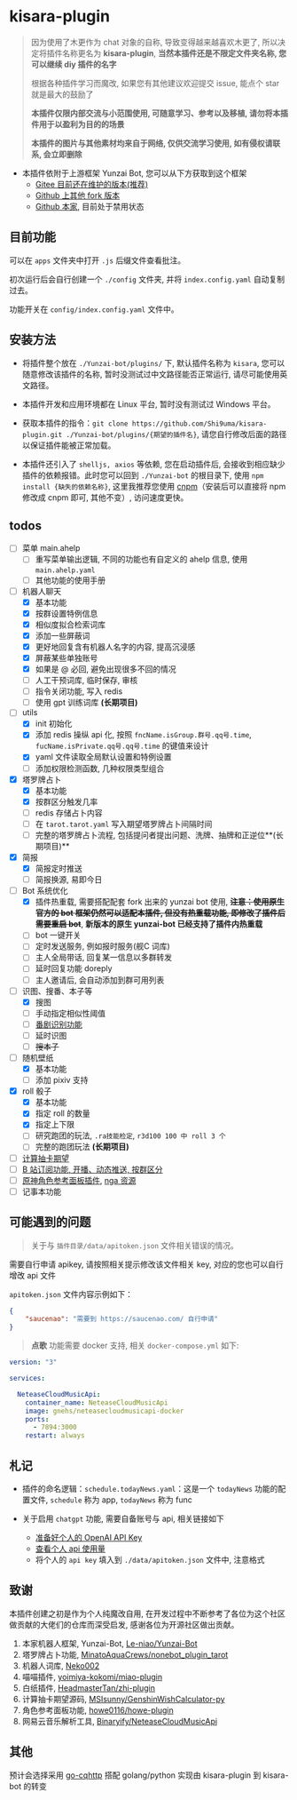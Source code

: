 # kisara-plugin

> 因为使用了木更作为 chat 对象的自称, 导致变得越来越喜欢木更了, 所以决定将插件名称更名为 **kisara-plugin**, **当然本插件还是不限定文件夹名称, 您可以继续 diy 插件的名字**
>
> 根据各种插件学习而魔改, 如果您有其他建议欢迎提交 issue, 能点个 star 就是最大的鼓励了
>
> **本插件仅限内部交流与小范围使用, 可随意学习、参考以及移植, 请勿将本插件用于以盈利为目的的场景**
>
> **本插件的图片与其他素材均来自于网络, 仅供交流学习使用, 如有侵权请联系, 会立即删除**

- 本插件依附于上游框架 Yunzai Bot, 您可以从下方获取到这个框架
    - [Gitee 目前还在维护的版本(推荐)](https://gitee.com/yoimiya-kokomi/Yunzai-Bot.git)
    - [Github 上其他 fork 版本](https://github.com/yoimiya-kokomi/Miao-Yunzai.git)
    - [Github 本家](https://github.com/Le-niao/Yunzai-Bot), 目前处于禁用状态


## 目前功能

可以在 `apps` 文件夹中打开 `.js` 后缀文件查看批注。

初次运行后会自行创建一个 `./config` 文件夹, 并将 `index.config.yaml` 自动复制过去。

功能开关在 `config/index.config.yaml` 文件中。

## 安装方法

-   将插件整个放在 `./Yunzai-bot/plugins/` 下, 默认插件名称为 `kisara`, 您可以随意修改该插件的名称, 暂时没测试过中文路径能否正常运行, 请尽可能使用英文路径。

-   本插件开发和应用环境都在 Linux 平台, 暂时没有测试过 Windows 平台。

-   获取本插件的指令：`git clone https://github.com/Shi9uma/kisara-plugin.git ./Yunzai-bot/plugins/{期望的插件名}`, 请您自行修改后面的路径以保证插件能被正常加载。

-   本插件还引入了 `shelljs, axios` 等依赖, 您在启动插件后, 会接收到相应缺少插件的依赖报错。此时您可以回到 `./Yunzai-bot` 的根目录下, 使用 `npm install {缺失的依赖名称}`, 这里我推荐您使用 [cnpm](https://zhuanlan.zhihu.com/p/120159632)（安装后可以直接将 npm 修改成 cnpm 即可, 其他不变）, 访问速度更快。

## todos

- [ ] 菜单 main.ahelp
  - [ ] 重写菜单输出逻辑, 不同的功能也有自定义的 ahelp 信息, 使用 `main.ahelp.yaml`
  - [ ] 其他功能的使用手册
- [ ] 机器人聊天
  - [x] 基本功能
  - [x] 按群设置特例信息
  - [x] 相似度拟合检索词库
  - [x] 添加一些屏蔽词
  - [x] 更好地回复含有机器人名字的内容, 提高沉浸感
  - [x] 屏蔽某些单独账号
  - [x] 如果是 @ 必回, 避免出现很多不回的情况
  - [ ] 人工干预词库, 临时保存, 审核
  - [ ] 指令关闭功能, 写入 redis
  - [ ] 使用 gpt 训练词库 **(长期项目)**
- [ ] utils
  - [x] init 初始化
  - [x] 添加 redis 操纵 api 化, 按照 `fncName.isGroup.群号.qq号.time`, `fucName.isPrivate.qq号.qq号.time` 的键值来设计
  - [x] yaml 文件读取全局默认设置和特例设置
  - [ ] 添加权限检测函数, 几种权限类型组合
- [x] 塔罗牌占卜
  - [x] 基本功能
  - [x] 按群区分触发几率
  - [ ] redis 存储占卜内容
  - [ ] 在 `tarot.tarot.yaml` 写入期望塔罗牌占卜间隔时间
  - [ ] 完整的塔罗牌占卜流程, 包括提问者提出问题、洗牌、抽牌和正逆位**(长期项目)**
- [x] 简报
  - [x] 简报定时推送
  - [ ] 简报换源, 易即今日
- [ ] Bot 系统优化
  - [x] 插件热重载, 需要搭配配套 fork 出来的 yunzai bot 使用, ~~**注意：使用原生官方的 bot 框架仍然可以适配本插件, 但没有热重载功能, 即修改了插件后需要重启 bot**~~, **新版本的原生 yunzai-bot 已经支持了插件内热重载**
  - [ ] bot 一键开关
  - [ ] 定时发送服务, 例如报时服务(舰C 词库)
  - [ ] 主人全局带话, 回复某一信息以多群转发
  - [ ] 延时回复功能 doreply
  - [ ] 主人邀请后, 会自动添加到群可用列表
- [ ] 识图、搜番、本子等
  - [x] 搜图
  - [ ] 手动指定相似性阈值
  - [ ] [番剧识别功能](https://github.com/yeyang52/yenai-plugin/blob/master/apps/picSearch.js)
  - [ ] 延时识图
  - [ ] ~~搜本子~~
- [ ] 随机壁纸
  - [x] 基本功能
  - [ ] 添加 pixiv 支持
- [x] roll 骰子
  - [x] 基本功能
  - [x] 指定 roll 的数量
  - [x] 指定上下限
  - [ ] 研究跑团的玩法, `.ra技能检定`, `r3d100 100 中 roll 3 个`
  - [ ] 完整的跑团玩法 **(长期项目)**
- [ ] [计算抽卡期望](https://github.com/MSIsunny/GenshinWishCalculator-py/blob/main/WishSupport.py)
- [ ] [B 站订阅功能, 开播、动态推送, 按群区分](https://github.com/HeadmasterTan/zhi-plugin.git)
- [ ] [原神角色参考面板插件](https://github.com/howe0116/howe-plugin), [nga 资源](https://bbs.nga.cn/read.php?tid=25843014&rand=967)
- [ ] 记事本功能

## 可能遇到的问题

>   关于与 `插件目录/data/apitoken.json` 文件相关错误的情况。

需要自行申请 apikey, 请按照相关提示修改该文件相关 key, 对应的您也可以自行增改 api 文件

`apitoken.json` 文件内容示例如下：
```json
{
    "saucenao": "需要到 https://saucenao.com/ 自行申请"
}
```

>   **点歌** 功能需要 docker 支持, 相关 `docker-compose.yml` 如下:

```yaml
version: "3"

services:

  NeteaseCloudMusicApi:
    container_name: NeteaseCloudMusicApi
    image: gnehs/neteasecloudmusicapi-docker
    ports:
      - 7894:3000
    restart: always

```

## 札记

-   插件的命名逻辑：`schedule.todayNews.yaml`：这是一个 `todayNews` 功能的配置文件, `schedule` 称为 app, `todayNews` 称为 func

-   关于启用 `chatgpt` 功能, 需要自备账号与 api, 相关链接如下
    - [准备好个人的 OpenAI API Key](https://platform.openai.com/account/api-keys)
    - [查看个人 api 使用量](https://platform.openai.com/account/usage)
    - 将个人的 `api key` 填入到 `./data/apitoken.json` 文件中, 注意格式


## 致谢

本插件创建之初是作为个人纯魔改自用, 在开发过程中不断参考了各位为这个社区做贡献的大佬们的仓库而深受启发, 感谢各位为开源社区做出贡献。

1.   本家机器人框架, Yunzai-Bot, [Le-niao/Yunzai-Bot](https://github.com/Le-niao/Yunzai-Bot.git)
2.   塔罗牌占卜功能, [MinatoAquaCrews/nonebot_plugin_tarot](https://github.com/MinatoAquaCrews/nonebot_plugin_tarot.git)
3.   机器人词库, [Neko002](https://mirai.mamoe.net/topic/1829/强大的二次元聊天机器人词库2w-词条-不定期更新)
4.   喵喵插件, [yoimiya-kokomi/miao-plugin](https://github.com/yoimiya-kokomi/miao-plugin.git)
5.   白纸插件, [HeadmasterTan/zhi-plugin](https://github.com/HeadmasterTan/zhi-plugin.git)
7.   计算抽卡期望源码, [MSIsunny/GenshinWishCalculator-py](https://github.com/MSIsunny/GenshinWishCalculator-py.git)
8.   角色参考面板功能, [howe0116/howe-plugin](https://github.com/howe0116/howe-plugin.git)
9.   网易云音乐解析工具, [Binaryify/NeteaseCloudMusicApi](https://github.com/Binaryify/NeteaseCloudMusicApi.git)

## 其他

预计会选择采用 [go-cqhttp](https://github.com/Mrs4s/go-cqhttp.git) 搭配 golang/python 实现由 kisara-plugin 到 kisara-bot 的转变